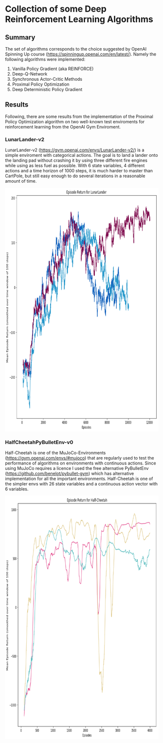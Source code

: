 # Collection of some Deep Reinforcement Learning Algorithms

## Summary

The set of algorithms corresponds to the choice suggested by OpenAI Spinning Up course (https://spinningup.openai.com/en/latest/). Namely the following algorithms were implemented:

1. Vanilla Policy Gradient (aka REINFORCE)
2. Deep-Q-Network
3. Synchronous Actor-Critic Methods
4. Proximal Policy Optimization
5. Deep Deterministic Policy Gradient


## Results

Following, there are some results from the implementation of the Proximal Policy Optimization algorithm on two well-known test enviroments for reinforcement learning from the OpenAI Gym Enviroment.

### LunarLander-v2

LunarLander-v2 (https://gym.openai.com/envs/LunarLander-v2/) is a simple enviroment with categorical actions. The goal is to land a lander onto the landing pad without crashing it by using three different fire engines while using as less fuel as possible. With 6 state variables, 4 different actions and a time horizon of 1000 steps, it is much harder to master than CartPole, but still easy enough to do several iterations in a reasonable amount of time.

<p align="center">
    <img src="https://github.com/fritjofwolf/rl-zoo/blob/master/openai_spinning_up/media/lunar_lander_5000.png" width="800" height="800"/>
</p>

### HalfCheetahPyBulletEnv-v0

Half-Cheetah is one of the MuJoCo-Environments (https://gym.openai.com/envs/#mujoco) that are regularly used to test the performance of algorithms on environments with continuous actions. Since using MuJoCo requires a licence I used the free alternative PyBulletEnv (https://github.com/benelot/pybullet-gym) which has alternative implementation for all the important environments. Half-Cheetah is one of the simpler envs with 26 state variables and a continuous action vector with 6 variables.

<p align="center">
    <img src="https://github.com/fritjofwolf/rl-zoo/blob/master/openai_spinning_up/media/half_cheetah_10000.png" width="800" height="800"/>
</p>